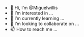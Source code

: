 - 👋 Hi, I’m @Miguelwillis
- 👀 I’m interested in ...
- 🌱 I’m currently learning ...
- 💞️ I’m looking to collaborate on ...
- 📫 How to reach me ...

<!---
Miguelwillis/Miguelwillis is a ✨ special ✨ repository because its `README.md` (this file) appears on your GitHub profile.
You can click the Preview link to take a look at your changes.
--->
